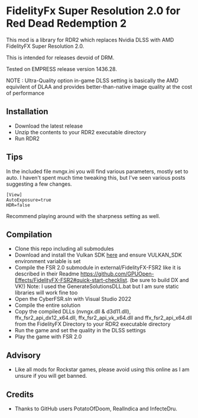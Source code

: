 # FidelityFx Super Resolution 2.0 for Red Dead Redemption 2

 This mod is a library for RDR2 which replaces Nvidia DLSS with AMD FidelityFX Super Resolution 2.0.

 This is intended for releases devoid of DRM.
 
 Tested on EMPRESS release version 1436.28.

 NOTE : Ultra-Quality option in-game DLSS setting is basically the AMD equivilent of DLAA and provides better-than-native image quality at the cost of performance
 
## Installation

* Download the latest release 
* Unzip the contents to your RDR2 executable directory
* Run RDR2

## Tips

  In the included file nvngx.ini you will find various parameters, mostly set to auto. I haven't spent much time tweaking this, but I've seen various posts suggesting a   few changes. 

    [View] 
    AutoExposure=true
    HDR=false
  
  Recommend playing around with the sharpness setting as well.


## Compilation

* Clone this repo including all submodules
* Download and install the Vulkan SDK [here](https://vulkan.lunarg.com/sdk/home) and ensure VULKAN_SDK environment variable is set
* Compile the FSR 2.0 submodule in external/FidelityFX-FSR2 like it is described in their Readme https://github.com/GPUOpen-Effects/FidelityFX-FSR2#quick-start-checklist. (be sure to build DX and VK!) Note: I used the GenerateSolutionsDLL.bat but I am sure static libraries will work fine too
* Open the CyberFSR.sln with Visual Studio 2022
* Compile the entire solution
* Copy the compiled DLLs (nvngx.dll & d3d11.dll), ffx_fsr2_api_dx12_x64.dll, ffx_fsr2_api_vk_x64.dll and ffx_fsr2_api_x64.dll from the FidelityFX Directory to your RDR2 executable directory
* Run the game and set the quality in the DLSS settings
* Play the game with FSR 2.0

## Advisory
* Like all mods for Rockstar games, please avoid using this online as I am unsure if you will get banned.

## Credits
* Thanks to GitHub users PotatoOfDoom, RealIndica and InfecteDru. 
